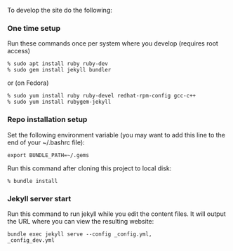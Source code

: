 To develop the site do the following:

### One time setup

Run these commands once per system where you develop (requires root access)

```
% sudo apt install ruby ruby-dev
% sudo gem install jekyll bundler
```

or (on Fedora)
```
% sudo yum install ruby ruby-devel redhat-rpm-config gcc-c++
% sudo yum install rubygem-jekyll
```

### Repo installation setup

Set the following environment variable (you may want to add this line to the end of your ~/.bashrc file):

```
export BUNDLE_PATH=~/.gems
```

Run this command after cloning this project to local disk:

```
% bundle install
```

### Jekyll server start

Run this command to run jekyll while you edit the content files. It will output the URL where you can view the resulting website:

```
bundle exec jekyll serve --config _config.yml,
_config_dev.yml
```